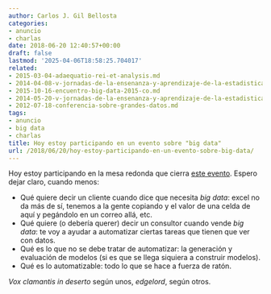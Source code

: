 ```yaml
---
author: Carlos J. Gil Bellosta
categories:
- anuncio
- charlas
date: 2018-06-20 12:40:57+00:00
draft: false
lastmod: '2025-04-06T18:58:25.704017'
related:
- 2015-03-04-adaequatio-rei-et-analysis.md
- 2014-04-08-v-jornadas-de-la-ensenanza-y-aprendizaje-de-la-estadistica-y-la-investigacion-operativa.md
- 2015-10-16-encuentro-big-data-2015-co.md
- 2014-05-20-v-jornadas-de-la-ensenanza-y-aprendizaje-de-la-estadistica-y-la-investigacion-operativa-2.md
- 2012-07-18-conferencia-sobre-grandes-datos.md
tags:
- anuncio
- big data
- charlas
title: Hoy estoy participando en un evento sobre "big data"
url: /2018/06/20/hoy-estoy-participando-en-un-evento-sobre-big-data/
---
```


Hoy estoy participando en la mesa redonda que cierra [este evento](http://www.eventosyconferenciasue.com/eventos/big-data). Espero dejar claro, cuando menos:

* Qué quiere decir un cliente cuando dice que necesita _big data_: excel no da más de sí, tenemos a la gente copiando y el valor de una celda de aquí y pegándolo en un correo allá, etc.
* Qué quiere (o debería querer) decir un consultor cuando vende _big data_: te voy a ayudar a automatizar ciertas tareas que tienen que ver con datos.
* Qué es lo que no se debe tratar de automatizar: la generación y evaluación de modelos (si es que se llega siquiera a construir modelos).
* Qué es lo automatizable: todo lo que se hace a fuerza de ratón.

_Vox clamantis in deserto_ según unos, _edgelord_, según otros.